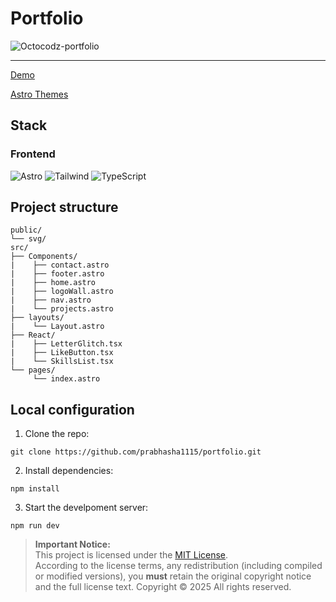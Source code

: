 # Portfolio
![Octocodz-portfolio](https://github.com/prabhasha1115/portfolio.git)

---

[Demo](https://portfolio-gray-kappa-mezzrx0ifr.vercel.app/)

[Astro Themes](https://astro.build/themes/details/dark-minimal/)



## **Stack**  
### **Frontend**  
![Astro](https://img.shields.io/badge/Astro-FF5D01?logo=astro&logoColor=white)
![Tailwind](https://img.shields.io/badge/Tailwind_CSS-38B2AC?logo=tailwind-css&logoColor=white)
![TypeScript](https://img.shields.io/badge/TypeScript-3178C6?logo=typescript&logoColor=white)


## **Project structure**
```
public/
└── svg/
src/
├── Components/
|    ├── contact.astro
|    ├── footer.astro
|    ├── home.astro
|    ├── logoWall.astro
|    ├── nav.astro
|    └── projects.astro
├── layouts/
|    └── Layout.astro
├── React/
|    ├── LetterGlitch.tsx
|    ├── LikeButton.tsx
|    └── SkillsList.tsx
└── pages/
     └── index.astro
```

## **Local configuration** 
1. Clone the repo:  
```
git clone https://github.com/prabhasha1115/portfolio.git
```
2. Install dependencies:
```  
npm install
```
3. Start the develpoment server:
```  
npm run dev
```

> **Important Notice:**  
> This project is licensed under the [MIT License](https://opensource.org/licenses/mit).  
> According to the license terms, any redistribution (including compiled or modified versions), you **must** retain the original copyright 
> notice and the full license text. Copyright © 2025 All rights reserved.
